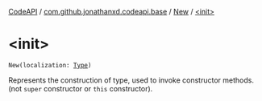 [CodeAPI](../../index.md) / [com.github.jonathanxd.codeapi.base](../index.md) / [New](index.md) / [&lt;init&gt;](.)

# &lt;init&gt;

`New(localization: `[`Type`](http://docs.oracle.com/javase/6/docs/api/java/lang/reflect/Type.html)`)`

Represents the construction of type, used to invoke constructor methods. (not `super` constructor or `this` constructor).

